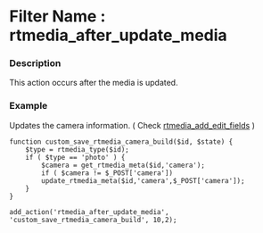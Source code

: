 # Filter Name : rtmedia_after_update_media

### Description


This action occurs after the media is updated.


### Example


Updates the camera information. ( Check [rtmedia_add_edit_fields](/rtmedia/developer/hooks/rtmedia-hooks/rtmedia_add_edit_fields/) )



    function custom_save_rtmedia_camera_build($id, $state) {
        $type = rtmedia_type($id);
        if ( $type == 'photo' ) {
            $camera = get_rtmedia_meta($id,'camera');
            if ( $camera != $_POST['camera'])
            update_rtmedia_meta($id,'camera',$_POST['camera']);
        }
    }

    add_action('rtmedia_after_update_media', 'custom_save_rtmedia_camera_build', 10,2);
